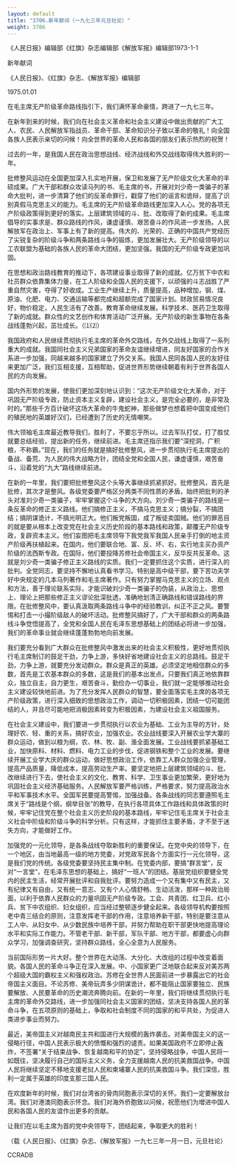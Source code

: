 ```yaml
---
layout: default
title: "3706.新年献词（一九七三年元旦社论）"
weight: 3706
---
```


《人民日报》编辑部《红旗》杂志编辑部《解放军报》编辑部1973-1-1

新年献词

《人民日报》、《红旗》杂志、《解放军报》编辑部

1975.01.01

在毛主席无产阶级革命路线指引下，我们满怀革命豪情，跨进了一九七三年。

在新年到来的时候，我们向在社会主义革命和社会主义建设中做出贡献的广大工人、农民、人民解放军指战员、革命干部、革命知识分子致以革命的敬礼！向全国各族人民表示亲切的问候！向全世界的革命人民和各国的朋友们表示热烈的祝贺！

过去的一年，是我国人民在政治思想战线、经济战线和外交战线取得伟大胜利的一年。

批修整风运动在全国更加深入扎实地开展，保卫和发展了无产阶级文化大革命的丰硕成果。广大干部和群众攻读马列的书、毛主席的书，开展对刘少奇一类骗子的革命大批判，进一步清算了他们的反革命罪行，戳穿了他们的谣言和诡辩，提高了识别真假马克思主义的能力。毛主席的无产阶级革命路线更加深入人心。党的各项无产阶级政策得到更好的落实。上层建筑领域的斗、批、改取得了新的成果。毛主席倡导的实事求是、群众路线的作风，谦虚谨慎、艰苦奋斗的作风进一步发扬。人民解放军在政治上、军事上有了新的提高。伟大的、光荣的、正确的中国共产党经历了尖锐复杂的阶级斗争和两条路线斗争的锻炼，更加发展壮大。无产阶级领导的以工农联盟为基础的各族人民的革命大团结，更加坚强。我国的无产阶级专政更加巩固。

在思想和政治路线教育的推动下，各项建设事业取得了新的成就。亿万贫下中农和社员群众依靠集体力量，在工人阶级和全国人民的支援下，以顽强的斗志战胜了严重自然灾害，夺得了好收成。工业生产继续上升，质量提高，品种增加，钢、煤、原油、化肥、电力、交通运输等都完成和超额完成了国家计划。财政贸易情况良好，物价稳定，人民生活有了改善。教育革命继续发展。科学技术、医药卫生取得了新的成就。群众性的文艺创作和体育活动广泛开展。无产阶级的新生事物在各条战线蓬勃兴起，茁壮成长。（⑴⑵）

我国政府和人民继续贯彻执行毛主席的革命外交路线，在外交战线上取得了一系列重大的成就。我国同社会主义兄弟国家的革命友谊继续增进，同友好国家的合作关系进一步加强，同越来越多的国家建立了外交关系。我国人民同各国人民的友好往来更加广泛，我们互相支援，互相帮助，促进世界形势继续朝着有利于世界各国人民的方向发展。

国内外形势的发展，使我们更加深刻地认识到：“这次无产阶级文化大革命，对于巩固无产阶级专政，防止资本主义复辟，建设社会主义，是完全必要的，是非常及时的。”那些千方百计破坏这场大革命的牛鬼蛇神，那些做梦也想着把中国变成他们的殖民地的英雄好汉们，已经遭到了历史的无情嘲笑。

伟大领袖毛主席最近教导我们，胜利了，不要忘乎所以。过去军队打仗，打了胜仗就要总结经验，提出新的任务，继续前进。毛主席还指示我们要“深挖洞，广积粮，不称霸。”现在，我们的任务就是搞好批修整风，进一步贯彻执行毛主席提出的备战、备荒、为人民的伟大战略方针，团结全党和全国人民，谦虚谨慎，艰苦奋斗，沿着党的“九大”路线继续前进。

在新的一年里，我们要把批修整风这个头等大事继续抓紧抓好。批修整风，首先是批修，其次才是整风。各级党委要严格区分两类不同性质的矛盾，始终把批判的矛头对准刘少奇一类骗子，牢牢掌握这个斗争的大方向。刘少奇一类骗子的路线是一条反革命的修正主义路线。他们搞修正主义，不搞马克思主义；搞分裂，不搞团结；搞阴谋诡计，不搞光明正大。他们叛党叛国，成了叛徒卖国贼。他们的罪恶目的就是要从根本上改变党在社会主义历史阶段的基本路线和政策，颠覆无产阶级专政，复辟资本主义。他们妄图把毛主席领导下我党我军我国人民亲手打倒的地主资产阶级再扶植起来。在国内，他们要联合地、富、反、坏、右，实行地主买办资产阶级的法西斯专政。在国际，他们要投降苏修社会帝国主义，反华反共反革命。这就是刘少奇一类骗子修正主义路线的实质。我们一定要抓住这个实质，进行深入的批判。全党同志，要坚持不懈地认真看书学习。特别是高中级干部，要下苦功夫学好中央规定的几本马列著作和毛主席著作。只有努力掌握马克思主义的立场、观点和方法，善于理论联系实际，才能识破刘少奇一类骗子的伪装，从政治上、思想上、理论上把那些修正主义谬论批深批透，准确地划清正确路线和错误路线的界限。在批修整风中，要认真汲取两条路线斗争中的经验教训，纠正不正之风。要警惕和打击一小撮阶级敌人的破坏活动。批修整风搞好了，广大干部和群众的两条路线斗争觉悟提高了，全党和全国人民在毛泽东思想基础上的团结必将进一步加强，我们的革命事业就会继续蓬蓬勃勃地向前发展。

我们要充分看到广大群众在批修整风中激发出来的社会主义积极性，更好地贯彻执行毛主席制订的鼓足干劲，力争上游，多快好省地建设社会主义的总路线。鼓足干劲，力争上游，就要充分发动群众。群众是真正的英雄。必须坚定地相信群众的多数，首先是工农基本群众的多数，这是我们的基本出发点。只要我们真正地依靠群众，独立自主，自力更生，艰苦奋斗，勤俭办一切事业，我们就一定能够推动社会主义建设较快地前进。为了充分发挥人民群众的智慧，要全面落实毛主席的各项无产阶级政策，进行深入细致的思想政治工作，调动一切积极因素，团结一切可能团结的人，并且尽可能地把消极因素转变为积极因素，为建设社会主义祖国服务。

在社会主义建设中，我们要进一步贯彻执行以农业为基础、工业为主导的方针，处理好农、轻、重的关系，搞好农业，加强农业。农业战线要深入开展农业学大寨的群众运动，做到以粮为纲，农、林、牧、副、渔全面发展。工业战线要抓紧基础工业，加快原料、材料、燃料、电力工业的步伐，促进钢铁和整个工业的发展。要继续开展工业学大庆的群众运动，做好思想政治工作，依靠工人群众加强企业管理，提高产品质量，降低成本，提高劳动生产率。要坚定地把上层建筑领域的斗、批、改继续进行下去，使社会主义的文化、教育、科学、卫生事业更加繁荣，更好地为巩固社会主义经济基础服务。人民解放军要严格训练，严格要求，努力提高政治水平和军事技术水平。全国军民要提高警惕，加强战备。各条战线的同志要遵照毛主席关于“路线是个纲，纲举目张”的教导，在执行各项具体工作路线和具体政策的时候，牢牢记住党在整个社会主义历史阶段的基本路线，牢牢记住毛主席关于社会主义社会中阶级和阶级斗争的科学分析。只有这样，才能抓住主要矛盾，才不至于迷失方向，才能做好工作。

加强党的一元化领导，是各条战线夺取新胜利的重要保证。在党中央的领导下，在一个地区，由当地最高一级的地方党委，对党政军民各个方面实行一元化领导，这是我们党的传统。各级党委要坚持民主集中制。在党委内部，要搞“群言堂”，反对“一言堂”，在毛泽东思想的基础上，搞好“一班人”的团结。基层党组织要健全党内的民主生活，经常开展批评和自我批评。要努力造成一个又有集中又有民主，又有纪律又有自由，又有统一意志、又有个人心情舒畅、生动活泼，那样一种政治局面，以利于依靠人民群众的力量巩固无产阶级专政。工会、共青团、红卫兵、红小兵、贫下中农组织、妇女组织，应当经过整顿逐步健全起来。各级领导机构要按照老中青三结合的原则，注意发挥老干部的作用，注意培养新干部，特别是要注意从工人中、从妇女中、从少数民族中培养干部，并努力帮助在职干部更快地提高理论水平和实际工作能力。不管老干部、新干部，军队干部、地方干部，都要虚心向群众学习，加强调查研究，坚持群众路线，全心全意为人民服务。

当前国际形势一片大好。整个世界在大动荡、大分化、大改组的过程中改变着面貌。各国人民的革命斗争正在深入发展。中、小国家更广泛地联合起来反对美苏两个超级大国的霸权主义和强权政治。苏修在全世界人民面前进一步暴露出它的社会帝国主义面目。不论苏修、美帝玩弄多少阴谋诡计，都不能阻止国家要独立、民族要解放、人民要革命的历史潮流奔腾向前。在新的一年里，我们将继续贯彻执行毛主席的革命外交路线，进一步加强同社会主义国家的团结，坚决支持各国人民的革命斗争，在五项原则的基础上，争取和社会制度不同的国家的和平共处，为促进人类进步事业而努力。

最近，美帝国主义对越南民主共和国进行大规模的轰炸袭击。对美帝国主义的这一侵略行径，中国人民表示极大的愤慨和强烈的谴责。如果美国政府不立即停止轰炸，不签署“关于结束战争、恢复越南和平的协定”，坚持侵略战争，中国人民将一如既往，坚决履行自己的国际主义义务，全力支援越南人民的抗美救国战争。中国人民将继续坚定不移地支援老挝人民和柬埔寨人民的抗美救国斗争。我们深信，胜利一定属于英雄的印度支那三国人民。

在欢度新年的时候，我们对台湾省的骨肉同胞表示深切的关怀。我们一定要解放台湾。我们对港澳同胞表示怀念。我们对海外侨胞致以问候，祝愿他们为增进中国人民和各国人民的友谊作出更多的贡献。

让我们在以毛主席为首的党中央领导下，团结起来，争取更大的胜利！

（载《人民日报》、《红旗》杂志、《解放军报》一九七三年一月一日，元旦社论）

CCRADB

